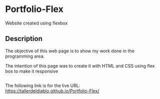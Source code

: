 # Portfolio-Flex
Website created using flexbox

## Description

The objective of this web page is to show my work done in the programming area.

The intention of this page was to create it with HTML and CSS using flex box to make it responsive


##

The following link is for the live URL:
https://tallerdeldiablo.github.io/Portfolio-Flex/
